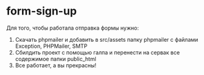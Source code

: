 # form-sign-up
 Для того, чтобы работала отправка формы нужно: 
 1. Скачать phpmailer и добавить в src/assets папку phpmailer с файлами Exception, PHPMailer, SMTP
 2. Сбилдить проект с помощью галпа и перенести на сервак все содержимое папки public_html
 3. Все работает, а вы прекрасны!
